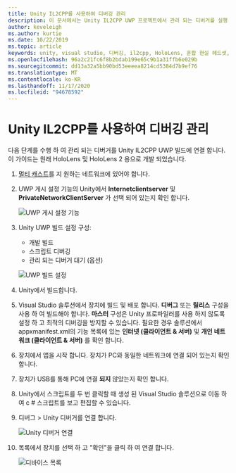 ```yaml
---
title: Unity IL2CPP를 사용하여 디버깅 관리
description: 이 문서에서는 Unity IL2CPP UWP 프로젝트에서 관리 되는 디버거를 실행 하는 방법을 설명 합니다.
author: keveleigh
ms.author: kurtie
ms.date: 10/22/2019
ms.topic: article
keywords: unity, visual studio, 디버깅, il2cpp, HoloLens, 혼합 현실 헤드셋, windows mixed reality 헤드셋, 가상 현실 헤드셋, UWP
ms.openlocfilehash: 96a2c21fc6f8b2bdab199e65c9b1a31ffb6e029b
ms.sourcegitcommit: dd13a32a5bb90bd53eeeea8214cd5384d7b9ef76
ms.translationtype: MT
ms.contentlocale: ko-KR
ms.lasthandoff: 11/17/2020
ms.locfileid: "94678592"
---
```

# <a name="managed-debugging-with-unity-il2cpp"></a>Unity IL2CPP를 사용하여 디버깅 관리

다음 단계를 수행 하 여 관리 되는 디버거를 Unity IL2CPP UWP 빌드에 연결 합니다. 이 가이드는 원래 HoloLens 및 HoloLens 2 용으로 개발 되었습니다.

1. [멀티 캐스트](https://en.wikipedia.org/wiki/Multicast)를 지 원하는 네트워크에 있어야 합니다.
1. UWP 게시 설정 기능의 Unity에서 **Internetclientserver** 및 **PrivateNetworkClientServer** 가 선택 되어 있는지 확인 합니다.

    ![UWP 게시 설정 기능](images/il2cpp-debugging-capabilities.png)

1. Unity UWP 빌드 설정 구성:
    - 개발 빌드
    - 스크립트 디버깅
    - 관리 되는 디버거 대기 (옵션)

    ![UWP 빌드 설정](images/il2cpp-debugging-build.png)

1. Unity에서 빌드합니다.
1. Visual Studio 솔루션에서 장치에 빌드 및 배포 합니다. **디버그** 또는 **릴리스** 구성을 사용 하 여 빌드해야 합니다. **마스터** 구성은 Unity 프로파일러를 사용 하지 않도록 설정 하 고 최적의 디버깅을 방지할 수 있습니다. 필요한 경우 솔루션에서 appxmanifest.xml의 기능 목록에 있는 **인터넷 (클라이언트 & 서버)** 및 **개인 네트워크 (클라이언트 & 서버)** 를 확인 합니다.
1. 장치에서 앱을 시작 합니다. 장치가 PC와 동일한 네트워크에 연결 되어 있는지 확인 합니다.
1. 장치가 USB를 통해 PC에 연결 **되지** 않았는지 확인 합니다.
1. Unity에서 스크립트를 두 번 클릭할 때 생성 된 Visual Studio 솔루션으로 이동 하 여 c # 스크립트를 보고 편집할 수 있습니다.
1. 디버그 > Unity 디버거를 연결 합니다.

    ![Unity 디버거 연결](images/il2cpp-debugging-attach.png)

1. 목록에서 장치를 선택 하 고 "확인"을 클릭 하 여 연결 합니다.

    ![디바이스 목록](images/il2cpp-debugging-machines.png)
